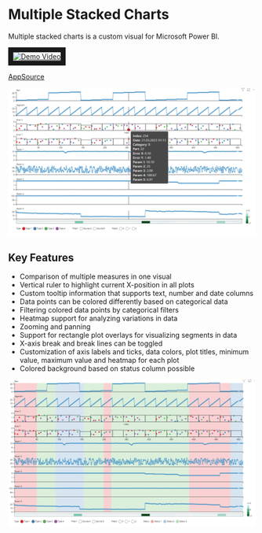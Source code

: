 # Multiple Stacked Charts
Multiple stacked charts is a custom visual for Microsoft Power BI. 


<a href="http://www.youtube.com/watch?feature=player_embedded&v=aiKneeHipT0" target="_blank">
 <img src="http://img.youtube.com/vi/aiKneeHipT0/mqdefault.jpg" alt="Demo Video" width="768" height="432" border="10" />
</a>




[AppSource](https://appsource.microsoft.com/en-us/product/power-bi-visuals/pro2futuregmbh1670847158359.multiple_stacked_charts?exp=ubp8)

![Screenshot](publication/Screenshot1.png)

## Key Features
 - Comparison of multiple measures in one visual
 - Vertical ruler to highlight current X-position in all plots
 - Custom tooltip information that supports text, number and date columns
 - Data points can be colored differently based on categorical data
 - Filtering colored data points by categorical filters
 - Heatmap support for analyzing variations in data
 - Zooming and panning
 - Support for rectangle plot overlays for visualizing segments in data
 - X-axis break and break lines can be toggled
 - Customization of axis labels and ticks, data colors, plot titles, minimum value, maximum value and heatmap for each plot
 - Colored background based on status column possible


![Screenshot](publication/Screenshot2.png)
